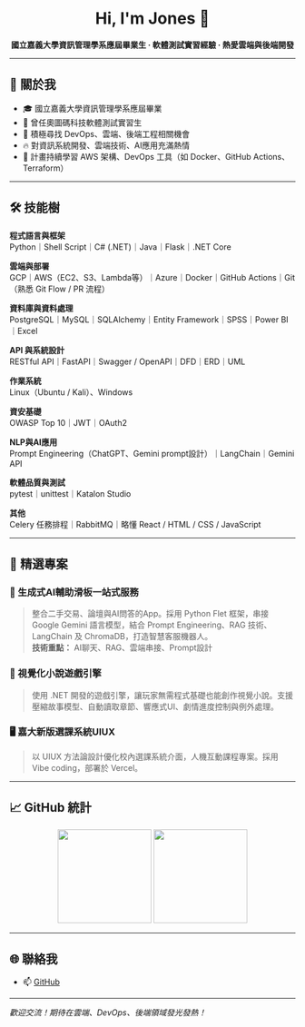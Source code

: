 <h1 align="center">Hi, I'm Jones 👋</h1>
<p align="center">
  <b>國立嘉義大學資訊管理學系應屆畢業生 · 軟體測試實習經驗 · 熱愛雲端與後端開發</b>
</p>

---

## 🏁 關於我

- 🎓 國立嘉義大學資訊管理學系應屆畢業
- 💼 曾任奧圖碼科技軟體測試實習生
- 🌱 積極尋找 DevOps、雲端、後端工程相關機會
- 🔥 對資訊系統開發、雲端技術、AI應用充滿熱情
- 🚀 計畫持續學習 AWS 架構、DevOps 工具（如 Docker、GitHub Actions、Terraform）

---

## 🛠️ 技能樹

**程式語言與框架**  
Python｜Shell Script｜C# (.NET)｜Java｜Flask｜.NET Core

**雲端與部署**  
GCP｜AWS（EC2、S3、Lambda等）｜Azure｜Docker｜GitHub Actions｜Git（熟悉 Git Flow / PR 流程）

**資料庫與資料處理**  
PostgreSQL｜MySQL｜SQLAlchemy｜Entity Framework｜SPSS｜Power BI｜Excel

**API 與系統設計**  
RESTful API｜FastAPI｜Swagger / OpenAPI｜DFD｜ERD｜UML

**作業系統**  
Linux（Ubuntu / Kali）、Windows

**資安基礎**  
OWASP Top 10｜JWT｜OAuth2

**NLP與AI應用**  
Prompt Engineering（ChatGPT、Gemini prompt設計）｜LangChain｜Gemini API

**軟體品質與測試**  
pytest｜unittest｜Katalon Studio

**其他**  
Celery 任務排程｜RabbitMQ｜略懂 React / HTML / CSS / JavaScript

---

## 🌟 精選專案

### 🎨 生成式AI輔助滑板一站式服務
> 整合二手交易、論壇與AI問答的App。採用 Python Flet 框架，串接 Google Gemini 語言模型，結合 Prompt Engineering、RAG 技術、LangChain 及 ChromaDB，打造智慧客服機器人。  
> <b>技術重點：</b> AI聊天、RAG、雲端串接、Prompt設計

### 📖 視覺化小說遊戲引擎
> 使用 .NET 開發的遊戲引擎，讓玩家無需程式基礎也能創作視覺小說。支援壓縮故事模型、自動讀取章節、響應式UI、劇情進度控制與例外處理。

### 🖥️ 嘉大新版選課系統UIUX
> 以 UIUX 方法論設計優化校內選課系統介面，人機互動課程專案。採用 Vibe coding，部署於 Vercel。

---

## 📈 GitHub 統計

<p align="center">
  <img src="https://github-readme-stats.vercel.app/api?username=flyingcatt3&show_icons=true&theme=tokyonight" height="165">
  <img src="https://github-readme-stats.vercel.app/api/top-langs/?username=flyingcatt3&layout=compact&theme=tokyonight" height="165">
</p>

---

## 🌐 聯絡我

- 📫 [GitHub](https://github.com/flyingcatt3)

---

_歡迎交流！期待在雲端、DevOps、後端領域發光發熱！_
